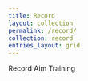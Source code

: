 ```yaml
---
title: Record
layout: collection
permalink: /record/
collection: record
entries_layout: grid
---
```

Record Aim Training
